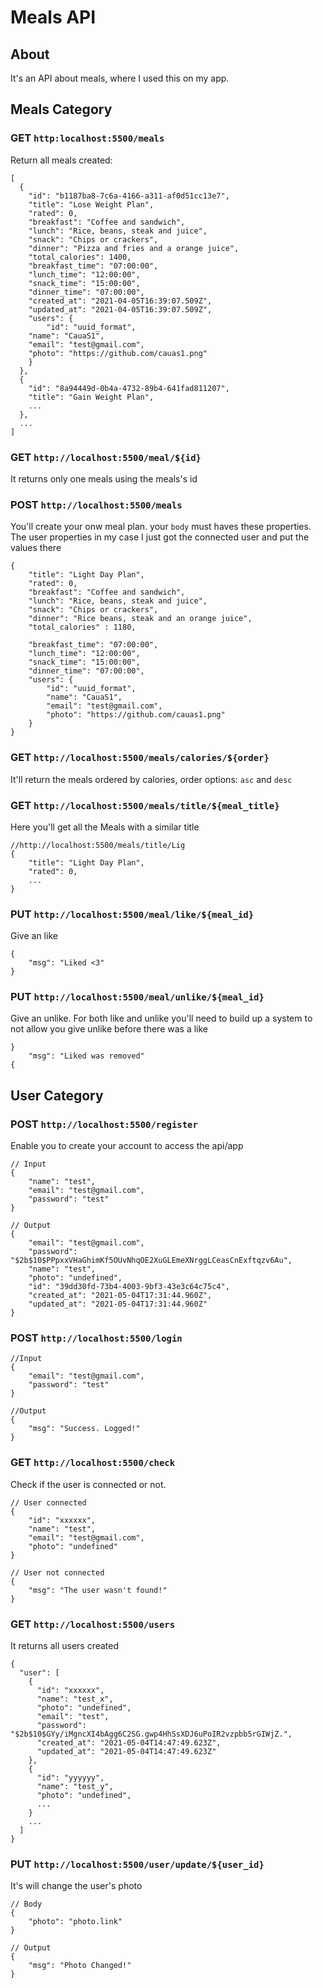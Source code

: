 # Meals API

## About
It's an API about meals, where I used this on my app.

## Meals Category

### GET `http:localhost:5500/meals`
Return all meals created:
```
[
  {
    "id": "b1187ba8-7c6a-4166-a311-af0d51cc13e7",
    "title": "Lose Weight Plan",
    "rated": 0,
    "breakfast": "Coffee and sandwich",
    "lunch": "Rice, beans, steak and juice",
    "snack": "Chips or crackers",
    "dinner": "Pizza and fries and a orange juice",
    "total_calories": 1400,
    "breakfast_time": "07:00:00",
    "lunch_time": "12:00:00",
    "snack_time": "15:00:00",
    "dinner_time": "07:00:00",
    "created_at": "2021-04-05T16:39:07.509Z",
    "updated_at": "2021-04-05T16:39:07.509Z",
    "users": {
        "id": "uuid_format",
  	"name": "CauaS1",
  	"email": "test@gmail.com",
  	"photo": "https://github.com/cauas1.png"
    }
  },
  {
    "id": "8a94449d-0b4a-4732-89b4-641fad811207",
    "title": "Gain Weight Plan",
    ...
  },
  ...
]
  ```
### GET `http://localhost:5500/meal/${id}`
It returns only one meals using the meals's id

### POST `http://localhost:5500/meals`
You'll create your onw meal plan. your `body` must haves these properties. The user properties in my case I just got the connected user and put the values there
```
{
	"title": "Light Day Plan",
	"rated": 0,
	"breakfast": "Coffee and sandwich",
	"lunch": "Rice, beans, steak and juice",
	"snack": "Chips or crackers",
	"dinner": "Rice beans, steak and an orange juice",
	"total_calories" : 1180,
	
	"breakfast_time": "07:00:00",
	"lunch_time": "12:00:00",
	"snack_time": "15:00:00",
	"dinner_time": "07:00:00",
	"users": {
	    "id": "uuid_format",
  	    "name": "CauaS1",
 	    "email": "test@gmail.com",
  	    "photo": "https://github.com/cauas1.png"
	}
}

```

### GET `http://localhost:5500/meals/calories/${order}` 
It'll return the meals ordered by calories, order options: `asc` and `desc`

### GET `http://localhost:5500/meals/title/${meal_title}`
Here you'll get all the Meals with a similar title
```
//http://localhost:5500/meals/title/Lig
{
	"title": "Light Day Plan",
	"rated": 0,
	...
}
```  

### PUT `http://localhost:5500/meal/like/${meal_id}`
Give an like
```
{
  	"msg": "Liked <3"
}
```

### PUT `http://localhost:5500/meal/unlike/${meal_id}`
Give an unlike. For both like and unlike you'll need to build up a system to not allow you give unlike before there was a like
```
}
  	"msg": "Liked was removed"
{
```

## User Category

### POST `http://localhost:5500/register`
Enable you to create your account to access the api/app
```
// Input
{
 	"name": "test",
  	"email": "test@gmail.com",
  	"password": "test"
}

// Output
{
  	"email": "test@gmail.com",
  	"password": "$2b$10$PPpxxVHaGhimKf5OUvNhqOE2XuGLEmeXNrggLCeasCnExftqzv6Au",
  	"name": "test",
  	"photo": "undefined",
  	"id": "39dd30fd-73b4-4003-9bf3-43e3c64c75c4",
  	"created_at": "2021-05-04T17:31:44.960Z",
	"updated_at": "2021-05-04T17:31:44.960Z"
}
```

### POST `http://localhost:5500/login`
```
//Input
{
  	"email": "test@gmail.com",
  	"password": "test"
}

//Output
{
  	"msg": "Success. Logged!"
}
```

### GET `http://localhost:5500/check`
Check if the user is connected or not.
```
// User connected
{
  	"id": "xxxxxx",
  	"name": "test",
  	"email": "test@gmail.com",
 	"photo": "undefined"
}

// User not connected
{
	"msg": "The user wasn't found!"
}
```

### GET `http://localhost:5500/users`
It returns all users created
```
{
  "user": [
    {
      "id": "xxxxxx",
      "name": "test_x",
      "photo": "undefined",
      "email": "test",
      "password": "$2b$10$GYy/iMgncXI4bAgg6C2SG.gwp4HhSsXDJ6uPoIR2vzpbb5rGIWjZ.",
      "created_at": "2021-05-04T14:47:49.623Z",
      "updated_at": "2021-05-04T14:47:49.623Z"
    },
    {
      "id": "yyyyyy",
      "name": "test_y",
      "photo": "undefined",
      ...
    }  
    ...
  ] 
}
```

### PUT `http://localhost:5500/user/update/${user_id}`
It's will change the user's photo
```
// Body
{
	"photo": "photo.link"
}

// Output
{
	"msg": "Photo Changed!"
}
```
